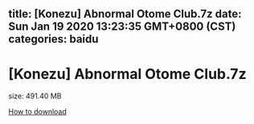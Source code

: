 
title: [Konezu] Abnormal Otome Club.7z
date: Sun Jan 19 2020 13:23:35 GMT+0800 (CST)    
categories: baidu
---

# [Konezu] Abnormal Otome Club.7z
size: 491.40 MB
 
 

[How to download](https://bpcam.bemobtrk.com/go/2ceec3aa-1ca2-46d6-b9ff-aaa5c184517c?jno=379)